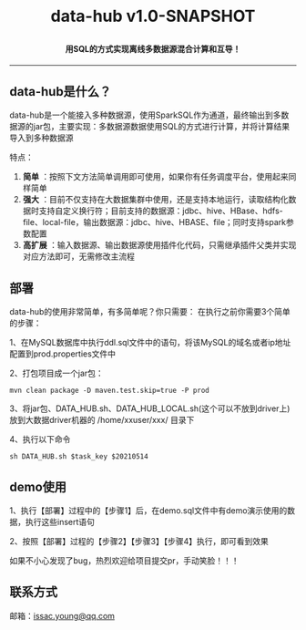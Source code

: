 <h1 align="center" style="margin: 30px 0 30px; font-weight: bold;">data-hub v1.0-SNAPSHOT</h1>
<h4 align="center">用SQL的方式实现离线多数据源混合计算和互导！</h4>

---


## data-hub是什么？
data-hub是一个能接入多种数据源，使用SparkSQL作为通道，最终输出到多数据源的jar包，主要实现：多数据源数据使用SQL的方式进行计算，并将计算结果导入到多种数据源

特点：
1. **简单** ：按照下文方法简单调用即可使用，如果你有任务调度平台，使用起来同样简单
2. **强大** ：目前不仅支持在大数据集群中使用，还是支持本地运行，读取结构化数据时支持自定义换行符；目前支持的数据源：jdbc、hive、HBase、hdfs-file、local-file，输出数据源：jdbc、hive、HBASE、file；同时支持spark参数配置
4. **高扩展** ：输入数据源、输出数据源使用插件化代码，只需继承插件父类并实现对应方法即可，无需修改主流程


## 部署

data-hub的使用非常简单，有多简单呢？你只需要： 在执行之前你需要3个简单的步骤：

1、在MySQL数据库中执行ddl.sql文件中的语句，将该MySQL的域名或者ip地址配置到prod.properties文件中

2、打包项目成一个jar包：
```shell script
mvn clean package -D maven.test.skip=true -P prod
```
3、将jar包、DATA_HUB.sh、DATA_HUB_LOCAL.sh(这个可以不放到driver上)放到大数据driver机器的 /home/xxuser/xxx/ 目录下

4、执行以下命令
``` shell script
sh DATA_HUB.sh $task_key $20210514
```

## demo使用
1、执行【部署】过程中的【步骤1】后，在demo.sql文件中有demo演示使用的数据，执行这些insert语句

2、按照【部署】过程的【步骤2】【步骤3】【步骤4】执行，即可看到效果


如果不小心发现了bug，热烈欢迎给项目提交pr，手动笑脸！！！

## 联系方式
邮箱：issac.young@qq.com

